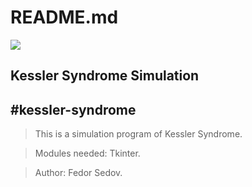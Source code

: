 # README.md

![](https://im0-tub-ru.yandex.net/i?id=cc4fee6fa7084bf02ef868b0e0642293&n=13)

Kessler Syndrome Simulation
-------------
#kessler-syndrome
-------------

>  This is a simulation program of Kessler Syndrome.

>Modules needed: Tkinter.

>Author:  Fedor Sedov.
